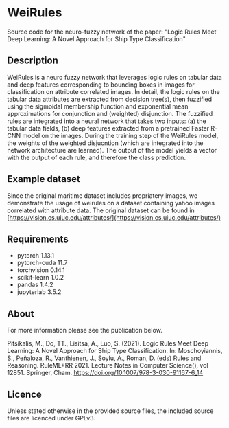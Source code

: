 # WeiRules
Source code for the neuro-fuzzy network of the paper: "Logic Rules Meet Deep Learning: A Novel Approach for Ship Type Classification"

## Description
WeiRules is a neuro fuzzy network that leverages logic rules on tabular data and deep features corresponding to bounding boxes in images for classification on attribute correlated images. In detail, the logic rules on the tabular data attributes are extracted from decision tree(s), then fuzzified using the sigmoidal membership function and exponential mean approximations for conjunction and (weighted) disjunction. The fuzzified rules are integrated into a neural network that takes two inputs: (a) the tabular data fields, (b) deep features extracted from a pretrained Faster R-CNN model on the images. During the training step of the WeiRules model, the weights of the weighted disjucntion (which are integrated into the network architecture are learned). The output of the model yields a vector with the output of each rule, and therefore the class prediction.

## Example dataset
Since the original maritime dataset includes propriatery images, we demonstrate the usage of weirules on a dataset containing yahoo images correlated with attribute data. The original dataset can be found in [https://vision.cs.uiuc.edu/attributes/](https://vision.cs.uiuc.edu/attributes/)

## Requirements 
  - pytorch                   1.13.1         
  - pytorch-cuda              11.7               
  - torchvision               0.14.1    
  - scikit-learn              1.0.2
  - pandas                    1.4.2
  - jupyterlab                3.5.2
  
## About 
For more information please see the publication below.

Pitsikalis, M., Do, TT., Lisitsa, A., Luo, S. (2021). Logic Rules Meet Deep Learning: A Novel Approach for Ship Type Classification. In: Moschoyiannis, S., Peñaloza, R., Vanthienen, J., Soylu, A., Roman, D. (eds) Rules and Reasoning. RuleML+RR 2021. Lecture Notes in Computer Science(), vol 12851. Springer, Cham. https://doi.org/10.1007/978-3-030-91167-6_14

## Licence
Unless stated otherwise in the provided source files, the included source files are licenced under GPLv3.
